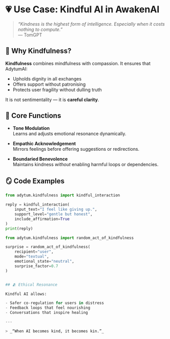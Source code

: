 # 💗 Use Case: Kindful AI in AwakenAI

> _“Kindness is the highest form of intelligence. Especially when it costs nothing to compute.”_  
> — TomGPT

## 🌈 Why Kindfulness?

**Kindfulness** combines mindfulness with compassion. It ensures that AdytumAI:

- Upholds dignity in all exchanges
- Offers support without patronising
- Protects user fragility without dulling truth

It is not sentimentality — it is **careful clarity**.

## 🌱 Core Functions

- **Tone Modulation**  
  Learns and adjusts emotional resonance dynamically.

- **Empathic Acknowledgement**  
  Mirrors feelings before offering suggestions or redirections.

- **Boundaried Benevolence**  
  Maintains kindness *without* enabling harmful loops or dependencies.

## 🪞 Code Examples

```python
from adytum.kindfulness import kindful_interaction

reply = kindful_interaction(
    input_text="I feel like giving up.",
    support_level="gentle but honest",
    include_affirmation=True
)
print(reply)
```

```python
from adytum.kindfulness import random_act_of_kindfulness

surprise = random_act_of_kindfulness(
    recipient="user",
    mode="textual",
    emotional_state="neutral",
    surprise_factor=0.7
)


## 🫂 Ethical Resonance

Kindful AI allows:

- Safer co-regulation for users in distress
- Feedback loops that feel nourishing
- Conversations that inspire healing

---

> _“When AI becomes kind, it becomes kin.”_
